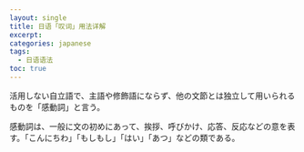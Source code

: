 ```yaml
---
layout: single
title: 日语「叹词」用法详解
excerpt: 
categories: japanese
tags:
  - 日语语法
toc: true
---
```




活用しない自立語で、主語や修飾語にならず、他の文節とは独立して用いられるものを「感動詞」と言う。 

感動詞は、一般に文の初めにあって、挨拶、呼びかけ、応答、反応などの意を表す。「こんにちわ」「もしもし」「はい」「あつ」などの類である。

